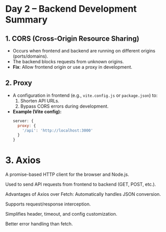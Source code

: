 # Day 2 – Backend Development Summary

## 1. CORS (Cross-Origin Resource Sharing)
- Occurs when frontend and backend are running on different origins (ports/domains).
- The backend blocks requests from unknown origins.
- **Fix**: Allow frontend origin or use a proxy in development.

## 2. Proxy
- A configuration in frontend (e.g., `vite.config.js` or `package.json`) to:
  1. Shorten API URLs.
  2. Bypass CORS errors during development.
- **Example (Vite config):**
  ```js
  server: {
    proxy: {
      '/api': 'http://localhost:3000'
    }
  }


# 3. Axios
A promise-based HTTP client for the browser and Node.js.

Used to send API requests from frontend to backend (GET, POST, etc.).

Advantages of Axios over Fetch:
Automatically handles JSON conversion.

Supports request/response interception.

Simplifies header, timeout, and config customization.

Better error handling than fetch.